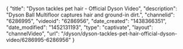 {
    "title": "Dyson tackles pet hair - Official Dyson Video",
    "description": "Dyson Ball Multifloor captures hair and ground-in dirt.",
    "channelid": "6286995",
    "videoid": "6286956",
    "date_created": "1438366351",
    "date_modified": "1452131193",
    "type": "captivate",
    "layout": "channelVideo",
    "url": "\/dyson\/dyson-tackles-pet-hair-official-dyson-video\/6286995-6286956"
}